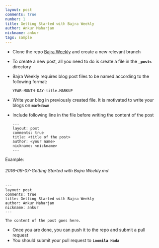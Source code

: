 ```yaml
---
layout: post
comments: true
number: 1
title: Getting Started with Bajra Weekly
author: Ankur Maharjan
nickname: ankur
tags: sample
---
```



- Clone the repo <a href="https://github.com/bajratech/bajratech.github.io.git" target="_blank">Bajra Weekly</a> and create a new relevant branch
- To create a new post, all you need to do is create a file in the **`_posts`** directory
- Bajra Weekly requires blog post files to be named according to the following format:

  ```
  YEAR-MONTH-DAY-title.MARKUP
  ```
- Write your blog in previously created file. It is motivated to write your blogs on **`markdown`**
- Include following line in the file before writing the content of the post

  ```
  ---
  layout: post
  comments: true
  title: <title of the post>
  author: <your name>
  nickname: <nickname>
  ---

  ```
Example:

  ###### 2016-09-07-Getting Started with Bajra Weekly.md

  ```
  ---
  layout: post
  comments: true
  title: Getting Started with Bajra Weekly
  author: Ankur Maharjan
  nickname: ankur
  ---

  The content of the post goes here.

  ```
- Once you are done, you can push it to the repo and submit a pull request
- You should submit your pull request to **`Loomila Hada`**